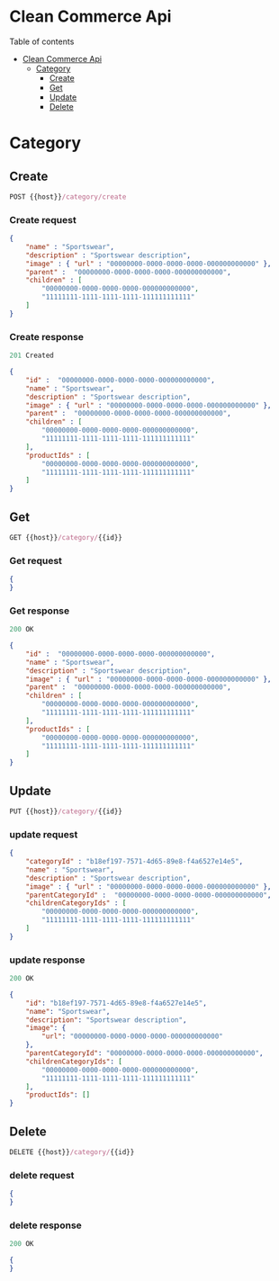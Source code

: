 # Clean Commerce Api

Table of contents
- [Clean Commerce Api](#clean-commerce-api)
  - [Category](#category)
    - [Create](#create)
    - [Get](#get)
    - [Update](#update)
    - [Delete](#delete)



# Category

## Create

```js
POST {{host}}/category/create
```

### Create request
```json
{
	"name" : "Sportswear",
	"description" : "Sportswear description",
	"image" : { "url" : "00000000-0000-0000-0000-000000000000" },
	"parent" :  "00000000-0000-0000-0000-000000000000",
	"children" : [
		"00000000-0000-0000-0000-000000000000",
		"11111111-1111-1111-1111-111111111111"
	]
}
```

### Create response
```js
201 Created
```

```json
{
	"id" :  "00000000-0000-0000-0000-000000000000",
	"name" : "Sportswear",
	"description" : "Sportswear description",
	"image" : { "url" : "00000000-0000-0000-0000-000000000000" },
	"parent" :  "00000000-0000-0000-0000-000000000000",
	"children" : [
		"00000000-0000-0000-0000-000000000000",
		"11111111-1111-1111-1111-111111111111"
	],
	"productIds" : [
		"00000000-0000-0000-0000-000000000000",
		"11111111-1111-1111-1111-111111111111"
	]
}
```

## Get

```js
GET {{host}}/category/{{id}}
```

### Get request
```json
{
}
```

### Get response
```js
200 OK
```

```json
{
	"id" :  "00000000-0000-0000-0000-000000000000",
	"name" : "Sportswear",
	"description" : "Sportswear description",
	"image" : { "url" : "00000000-0000-0000-0000-000000000000" },
	"parent" :  "00000000-0000-0000-0000-000000000000",
	"children" : [
		"00000000-0000-0000-0000-000000000000",
		"11111111-1111-1111-1111-111111111111"
	],
	"productIds" : [
		"00000000-0000-0000-0000-000000000000",
		"11111111-1111-1111-1111-111111111111"
	]
}
```


## Update

```js
PUT {{host}}/category/{{id}}
```

### update request
```json
{
    "categoryId" : "b18ef197-7571-4d65-89e8-f4a6527e14e5",
	"name" : "Sportswear",
	"description" : "Sportswear description",
	"image" : { "url" : "00000000-0000-0000-0000-000000000000" },
	"parentCategoryId" :  "00000000-0000-0000-0000-000000000000",
	"childrenCategoryIds" : [
		"00000000-0000-0000-0000-000000000000",
		"11111111-1111-1111-1111-111111111111"
	]
}
```

### update response
```js
200 OK
```

```json
{
    "id": "b18ef197-7571-4d65-89e8-f4a6527e14e5",
    "name": "Sportswear",
    "description": "Sportswear description",
    "image": {
        "url": "00000000-0000-0000-0000-000000000000"
    },
    "parentCategoryId": "00000000-0000-0000-0000-000000000000",
    "childrenCategoryIds": [
        "00000000-0000-0000-0000-000000000000",
        "11111111-1111-1111-1111-111111111111"
    ],
    "productIds": []
}
```

## Delete

```js
DELETE {{host}}/category/{{id}}
```

### delete request
```json
{
}
```

### delete response
```js
200 OK
```

```json
{
}
```